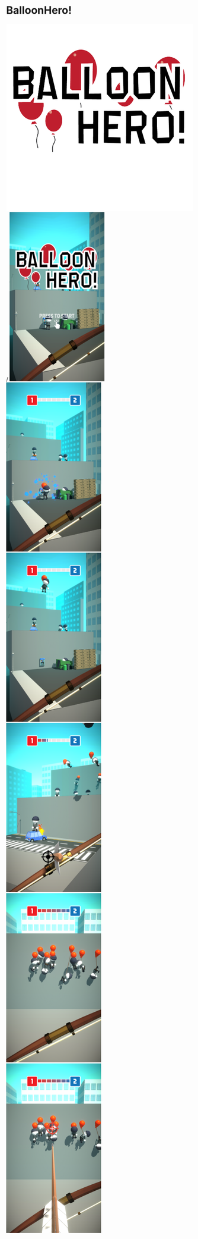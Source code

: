 # BalloonHero!
<img src="https://github.com/marinvlad/BalloonHero/blob/main/logo.png" width="1024">/
<img src="https://github.com/marinvlad/BalloonHero/blob/main/BalloonHero!_1.png" width="256"> <img src="https://github.com/marinvlad/BalloonHero/blob/main/BalloonHero!_2.png" width="256"> <img src="https://github.com/marinvlad/BalloonHero/blob/main/BalloonHero!_3.png" width="256"> <img src="https://github.com/marinvlad/BalloonHero/blob/main/BalloonHero!_4.png" width="256"> <img src="https://github.com/marinvlad/BalloonHero/blob/main/BalloonHero!_5.png" width="256"> <img src="https://github.com/marinvlad/BalloonHero/blob/main/BalloonHero!_6.png" width="256">
